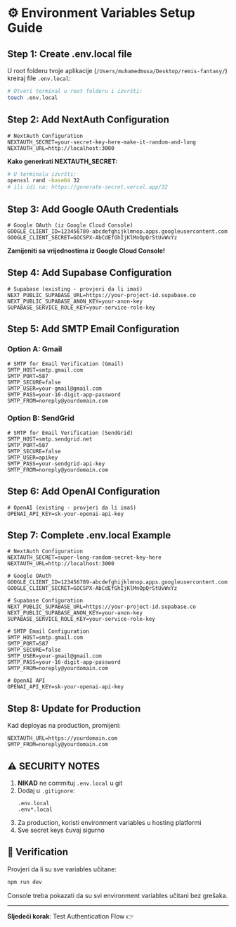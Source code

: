 # ⚙️ Environment Variables Setup Guide

## Step 1: Create .env.local file

U root folderu tvoje aplikacije (`/Users/muhamedmusa/Desktop/remis-fantasy/`) kreiraj file `.env.local`:

```bash
# Otvori terminal u root folderu i izvršti:
touch .env.local
```

## Step 2: Add NextAuth Configuration

```env
# NextAuth Configuration
NEXTAUTH_SECRET=your-secret-key-here-make-it-random-and-long
NEXTAUTH_URL=http://localhost:3000
```

**Kako generirati NEXTAUTH_SECRET:**
```bash
# U terminalu izvršti:
openssl rand -base64 32
# ili idi na: https://generate-secret.vercel.app/32
```

## Step 3: Add Google OAuth Credentials

```env
# Google OAuth (iz Google Cloud Console)
GOOGLE_CLIENT_ID=123456789-abcdefghijklmnop.apps.googleusercontent.com
GOOGLE_CLIENT_SECRET=GOCSPX-AbCdEfGhIjKlMnOpQrStUvWxYz
```

**Zamijeniti sa vrijednostima iz Google Cloud Console!**

## Step 4: Add Supabase Configuration

```env
# Supabase (existing - provjeri da li imaš)
NEXT_PUBLIC_SUPABASE_URL=https://your-project-id.supabase.co
NEXT_PUBLIC_SUPABASE_ANON_KEY=your-anon-key
SUPABASE_SERVICE_ROLE_KEY=your-service-role-key
```

## Step 5: Add SMTP Email Configuration

### Option A: Gmail
```env
# SMTP for Email Verification (Gmail)
SMTP_HOST=smtp.gmail.com
SMTP_PORT=587
SMTP_SECURE=false
SMTP_USER=your-gmail@gmail.com
SMTP_PASS=your-16-digit-app-password
SMTP_FROM=noreply@yourdomain.com
```

### Option B: SendGrid
```env
# SMTP for Email Verification (SendGrid)
SMTP_HOST=smtp.sendgrid.net
SMTP_PORT=587
SMTP_SECURE=false
SMTP_USER=apikey
SMTP_PASS=your-sendgrid-api-key
SMTP_FROM=noreply@yourdomain.com
```

## Step 6: Add OpenAI Configuration

```env
# OpenAI (existing - provjeri da li imaš)
OPENAI_API_KEY=sk-your-openai-api-key
```

## Step 7: Complete .env.local Example

```env
# NextAuth Configuration
NEXTAUTH_SECRET=super-long-random-secret-key-here
NEXTAUTH_URL=http://localhost:3000

# Google OAuth
GOOGLE_CLIENT_ID=123456789-abcdefghijklmnop.apps.googleusercontent.com
GOOGLE_CLIENT_SECRET=GOCSPX-AbCdEfGhIjKlMnOpQrStUvWxYz

# Supabase Configuration
NEXT_PUBLIC_SUPABASE_URL=https://your-project-id.supabase.co
NEXT_PUBLIC_SUPABASE_ANON_KEY=your-anon-key
SUPABASE_SERVICE_ROLE_KEY=your-service-role-key

# SMTP Email Configuration
SMTP_HOST=smtp.gmail.com
SMTP_PORT=587
SMTP_SECURE=false
SMTP_USER=your-gmail@gmail.com
SMTP_PASS=your-16-digit-app-password
SMTP_FROM=noreply@yourdomain.com

# OpenAI API
OPENAI_API_KEY=sk-your-openai-api-key
```

## Step 8: Update for Production

Kad deployas na production, promijeni:

```env
NEXTAUTH_URL=https://yourdomain.com
SMTP_FROM=noreply@yourdomain.com
```

## ⚠️ SECURITY NOTES

1. **NIKAD** ne commituj `.env.local` u git
2. Dodaj u `.gitignore`:
   ```
   .env.local
   .env*.local
   ```
3. Za production, koristi environment variables u hosting platformi
4. Sve secret keys čuvaj sigurno

## 🧪 Verification

Provjeri da li su sve variables učitane:
```bash
npm run dev
```

Console treba pokazati da su svi environment variables učitani bez grešaka.

---

**Sljedeći korak**: Test Authentication Flow 👉